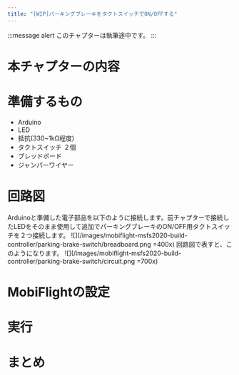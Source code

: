 ```yaml
---
title: "[WIP]パーキングブレーキをタクトスイッチでON/OFFする"
---
```


:::message alert
このチャプターは執筆途中です。
:::

# 本チャプターの内容

# 準備するもの
- Arduino
- LED
- 抵抗(330~1kΩ程度)
- タクトスイッチ ２個
- ブレッドボード
- ジャンパーワイヤー

# 回路図
Arduinoと準備した電子部品を以下のように接続します。前チャプターで接続したLEDをそのまま使用して追加でパーキングブレーキのON/OFF用タクトスイッチを２つ接続します。
![](/images/mobiflight-msfs2020-build-controller/parking-brake-switch/breadboard.png =400x)
回路図で表すと、このようになります。
![](/images/mobiflight-msfs2020-build-controller/parking-brake-switch/circuit.png =700x)


# MobiFlightの設定

# 実行

# まとめ